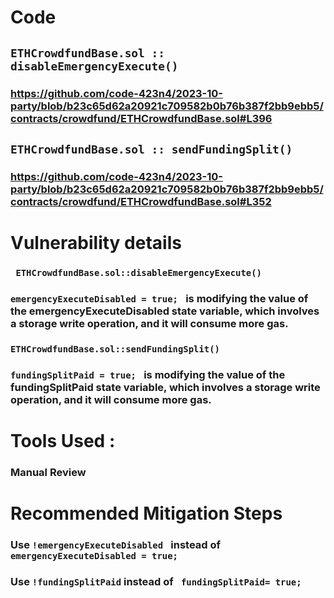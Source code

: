 # Code
##  ``` ETHCrowdfundBase.sol :: disableEmergencyExecute() ```
### https://github.com/code-423n4/2023-10-party/blob/b23c65d62a20921c709582b0b76b387f2bb9ebb5/contracts/crowdfund/ETHCrowdfundBase.sol#L396

## ``` ETHCrowdfundBase.sol :: sendFundingSplit() ```
### https://github.com/code-423n4/2023-10-party/blob/b23c65d62a20921c709582b0b76b387f2bb9ebb5/contracts/crowdfund/ETHCrowdfundBase.sol#L352 


# Vulnerability details
### ``` ETHCrowdfundBase.sol::disableEmergencyExecute()``` 
### ```emergencyExecuteDisabled = true; ``` is modifying the value of the emergencyExecuteDisabled state variable, which involves a storage write operation, and it will consume more gas.

### ``` ETHCrowdfundBase.sol::sendFundingSplit() ``` 
### ```fundingSplitPaid = true; ``` is modifying the value of the fundingSplitPaid state variable, which involves a storage write operation, and it will consume more gas.


# Tools Used :

###  Manual Review

# Recommended Mitigation Steps

###  Use ```!emergencyExecuteDisabled ``` instead of ``` emergencyExecuteDisabled = true;```

###  Use ```!fundingSplitPaid``` instead of ``` fundingSplitPaid= true;```